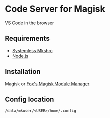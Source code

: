 [nodejs]: https://github.com/Magisk-Modules-Alt-Repo/node
[mkshrc]: https://github.com/Magisk-Modules-Alt-Repo/mkshrc
[foxm]: https://github.com/Fox2Code/FoxMagiskModuleManager

# Code Server for Magisk

VS Code in the browser

## Requirements

- [Systemless Mkshrc][mkshrc]
- [Node.js][nodejs]

## Installation

Magisk or [Fox's Magisk Module Manager][foxm]

## Config location

```
/data/mkuser/<USER>/home/.config
```